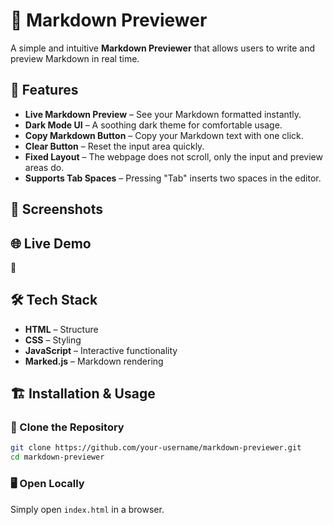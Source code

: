 # 🌟 Markdown Previewer  

A simple and intuitive **Markdown Previewer** that allows users to write and preview Markdown in real time.  

## 🚀 Features  

- **Live Markdown Preview** – See your Markdown formatted instantly.  
- **Dark Mode UI** – A soothing dark theme for comfortable usage.  
- **Copy Markdown Button** – Copy your Markdown text with one click.  
- **Clear Button** – Reset the input area quickly.  
- **Fixed Layout** – The webpage does not scroll, only the input and preview areas do.  
- **Supports Tab Spaces** – Pressing "Tab" inserts two spaces in the editor.  

## 📸 Screenshots  


## 🌐 Live Demo  

🔗 **[]()**  

## 🛠️ Tech Stack  

- **HTML** – Structure  
- **CSS** – Styling  
- **JavaScript** – Interactive functionality  
- **Marked.js** – Markdown rendering  

## 🏗️ Installation & Usage  

### 🔽 Clone the Repository  
```sh
git clone https://github.com/your-username/markdown-previewer.git
cd markdown-previewer
```

### 🖥️ Open Locally  
Simply open `index.html` in a browser.  
 







